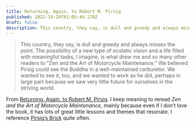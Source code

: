 ```yaml
---
title: Returning, Again, to Robert M. Pirsig
published: 2022-10-29T01:05:44.170Z
draft: false
description: This country, they say, is dull and greedy and always misses the point.
---
```

> This country, they say, is dull and greedy and always misses the point. The possibility of a new type of ecstatic vision and a life filled with meaningful tasks, I imagine, is what drew me and so many other readers to “Zen and the Art of Motorcycle Maintenance.” We believed Pirsig could see the Buddha in a well-maintained carburetor. We wanted to see it, too, and we wanted to work as he did, perhaps in large part because we saw very little future for ourselves in the striving world.

From [Returning, Again, to Robert M. Pirsig](https://www.newyorker.com/news/our-columnists/returning-again-to-robert-m-pirsig). I keep meaning to reread _Zen and the Art of Motorcycle Maintenance_,  mainly because even if I don’t love the book, it has lots of great little lessons and themes that resonate. I reference [Pirsig’s Brick](https://www.thestrategyexchange.co.uk/2014/05/pirsigs-brick/) quite often.